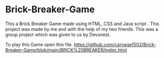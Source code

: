 # Brick-Breaker-Game
This a Brick Breaker Game made using HTML, CSS and Java script . This project was made by me and with the help of my two friends. This was a group project which was given to us by Devsnest.

To play this Game open this file.
https://github.com/carnage1502/Brick-Breaker-Game/blob/main/BRICK%20BREAKER/index.html
